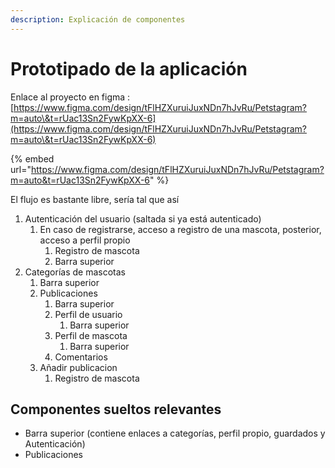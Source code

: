 ```yaml
---
description: Explicación de componentes
---
```


# Prototipado de la aplicación

Enlace al proyecto en figma : [https://www.figma.com/design/tFlHZXuruiJuxNDn7hJvRu/Petstagram?m=auto\&t=rUac13Sn2FywKpXX-6](https://www.figma.com/design/tFlHZXuruiJuxNDn7hJvRu/Petstagram?m=auto\&t=rUac13Sn2FywKpXX-6)

{% embed url="https://www.figma.com/design/tFlHZXuruiJuxNDn7hJvRu/Petstagram?m=auto&t=rUac13Sn2FywKpXX-6" %}

El flujo es bastante libre, sería tal que así

1. Autenticación del usuario (saltada si ya está autenticado)
   1. En caso de registrarse, acceso a registro de una mascota, posterior, acceso a perfil propio
      1. Registro de mascota
      2. Barra superior
2. Categorías de mascotas
   1. Barra superior
   2. Publicaciones
      1. Barra superior
      2. Perfil de usuario
         1. Barra superior
      3. Perfil de mascota
         1. Barra superior
      4. Comentarios
   3. Añadir publicacion
      1. Registro de mascota

## Componentes sueltos relevantes

* Barra superior (contiene enlaces a categorías, perfil propio, guardados y Autenticación)
* Publicaciones
